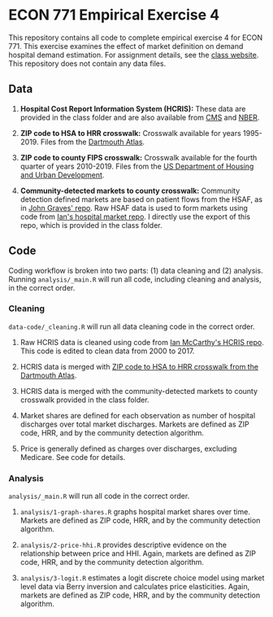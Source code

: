 # ECON 771 Empirical Exercise 4
This repository contains all code to complete empirical exercise 4 for ECON 771. This exercise examines the effect of market definition on demand hospital demand estimation. For assignment details, see the [class website](https://econ771s24.classes.ianmccarthyecon.com/assignments/exercise4.html). This repository does not contain any data files.

## Data

1. **Hospital Cost Report Information System (HCRIS):** These data are provided in the class folder and are also available from [CMS](https://www.cms.gov/data-research/statistics-trends-and-reports/cost-reports/cost-reports-fiscal-year) and [NBER](https://www.nber.org/research/data/hcris-hosp). 

2. **ZIP code to HSA to HRR crosswalk:** Crosswalk available for years 1995-2019. Files from the [Dartmouth Atlas](https://data.dartmouthatlas.org/supplemental/).

3. **ZIP code to county FIPS crosswalk:** Crosswalk available for the fourth quarter of years 2010-2019. Files from the [US Department of Housing and Urban Development](https://www.huduser.gov/portal/datasets/usps_crosswalk.html). 

4. **Community-detected markets to county crosswalk:** Community detection defined markets are based on patient flows from the HSAF, as in [John Graves' repo](https://github.com/graveja0/health-care-markets/). Raw HSAF data is used to form markets using code from [Ian's hospital market repo](https://github.com/imccart/hospital-markets/). I directly use the export of this repo, which is provided in the class folder. 

## Code 

Coding workflow is broken into two parts: (1) data cleaning and (2) analysis. Running `analysis/_main.R` will run all code, including cleaning and analysis, in the correct order.

### Cleaning

`data-code/_cleaning.R` will run all data cleaning code in the correct order. 

1. Raw HCRIS data is cleaned using code from [Ian McCarthy's HCRIS repo](https://github.com/imccart/HCRIS/). This code is edited to clean data from 2000 to 2017.

2. HCRIS data is merged with [ZIP code to HSA to HRR crosswalk from the Dartmouth Atlas](https://data.dartmouthatlas.org/supplemental/). 

3. HCRIS data is merged with the community-detected markets to county crosswalk provided in the class folder. 

4. Market shares are defined for each observation as number of hospital discharges over total market discharges. Markets are defined as ZIP code, HRR, and by the community detection algorithm.

5. Price is generally defined as charges over discharges, excluding Medicare. See code for details. 

### Analysis 

`analysis/_main.R` will run all code in the correct order. 

1. `analysis/1-graph-shares.R` graphs hospital market shares over time. Markets are defined as ZIP code, HRR, and by the community detection algorithm. 

2. `analysis/2-price-hhi.R` provides descriptive evidence on the relationship between price and HHI. Again, markets are defined as ZIP code, HRR, and by the community detection algorithm. 

3. `analysis/3-logit.R` estimates a logit discrete choice model using market level data via Berry inversion and calculates price elasticities. Again, markets are defined as ZIP code, HRR, and by the community detection algorithm. 
